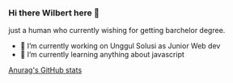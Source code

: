 ### Hi there Wilbert here 👋

just a human who currently wishing for getting barchelor degree. 

- 🔭 I’m currently working on Unggul Solusi as Junior Web dev
- 🌱 I’m currently learning anything about javascript


[Anurag's GitHub stats](https://github-readme-stats.vercel.app/api?username=kerbaudisko21)
